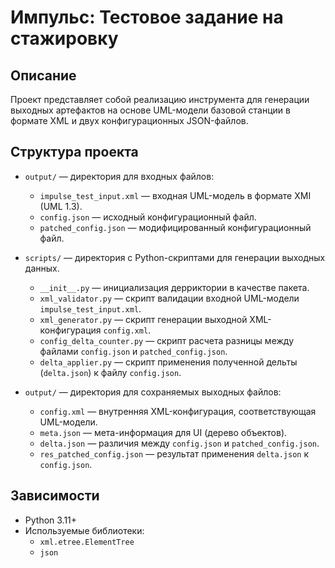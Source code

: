 # Импульс: Тестовое задание на стажировку

## Описание

Проект представляет собой реализацию инструмента для генерации выходных артефактов на основе UML-модели базовой станции в формате XML и двух конфигурационных JSON-файлов.

## Структура проекта
- `output/` — директория для входных файлов:
  - `impulse_test_input.xml` — входная UML-модель в формате XMI (UML 1.3).
  - `config.json` — исходный конфигурационный файл.
  - `patched_config.json` — модифицированный конфигурационный файл.
  
- `scripts/` — директория с Python-скриптами для генерации выходных данных.
  - `__init__.py` — инициализация дерриктории в качестве пакета.
  - `xml_validator.py` — скрипт валидации входной UML-модели `impulse_test_input.xml`.
  - `xml_generator.py` — скрипт генерации выходной XML-конфигурация `config.xml`.
  - `config_delta_counter.py` — скрипт расчета разницы между файлами `config.json` и `patched_config.json`. 
  - `delta_applier.py` — скрипт применения полученной дельты (`delta.json`) к файлу `config.json`. 
  
- `output/` — директория для сохраняемых выходных файлов:
  - `config.xml` — внутренняя XML-конфигурация, соответствующая UML-модели.
  - `meta.json` — мета-информация для UI (дерево объектов).
  - `delta.json` — различия между `config.json` и `patched_config.json`.
  - `res_patched_config.json` — результат применения `delta.json` к `config.json`.

## Зависимости

- Python 3.11+
- Используемые библиотеки:
  - `xml.etree.ElementTree`
  - `json`